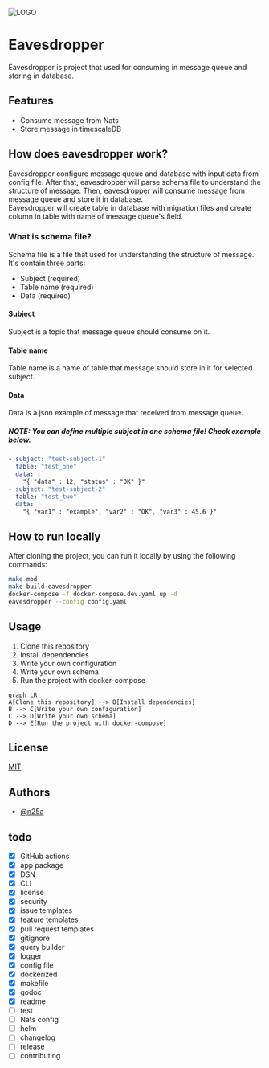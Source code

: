 ![LOGO](https://user-images.githubusercontent.com/49960770/204108690-64eb8ae5-1fac-41f4-a846-c84a9f8c800f.png)

# Eavesdropper
Eavesdropper is project that used for consuming in message queue and storing in database.


## Features
- Consume message from Nats
- Store message in timescaleDB


## How does eavesdropper work?
Eavesdropper configure message queue and database with input data from config file.
After that, eavesdropper will parse schema file to understand the structure of message.
Then, eavesdropper will consume message from message queue and store it in database.  
Eavesdropper will create table in database with migration files and create column in table with name of message queue's field.


### What is schema file?
Schema file is a file that used for understanding the structure of message. It's contain three parts:
- Subject (required)
- Table name (required)
- Data (required)


#### Subject
Subject is a topic that message queue should consume on it.

#### Table name
Table name is a name of table that message should store in it for selected subject.

#### Data
Data is a json example of message that received from message queue.

##### NOTE: You can define multiple subject in one schema file! Check example below.
````yaml
- subject: "test-subject-1"
  table: "test_one"
  data: |
    "{ "data" : 12, "status" : "OK" }"
- subject: "test-subject-2"
  table: "test_two"
  data: |
    "{ "var1" : "example", "var2" : "OK", "var3" : 45.6 }"
````

## How to run locally
After cloning the project, you can run it locally by using the following commands:

```bash
make mod
make build-eavesdropper
docker-compose -f docker-compose.dev.yaml up -d
eavesdropper --config config.yaml
```


## Usage
1) Clone this repository
2) Install dependencies
3) Write your own configuration
4) Write your own schema
5) Run the project with docker-compose

```mermaid
graph LR
A[Clone this repository] --> B[Install dependencies]
B --> C[Write your own configuration]
C --> D[Write your own schema]
D --> E[Run the project with docker-compose]
```

## License

[MIT](https://choosealicense.com/licenses/mit/)


## Authors

- [@n25a](https://www.github.com/n25a)


## todo
* [X] GitHub actions
* [X] app package
* [X] DSN
* [X] CLI
* [X] license
* [X] security
* [X] issue templates
* [X] feature templates
* [X] pull request templates
* [X] gitignore
* [X] query builder
* [X] logger
* [X] config file
* [X] dockerized
* [X] makefile
* [X] godoc
* [X] readme
* [ ] test
* [ ] Nats config
* [ ] helm
* [ ] changelog
* [ ] release
* [ ] contributing
